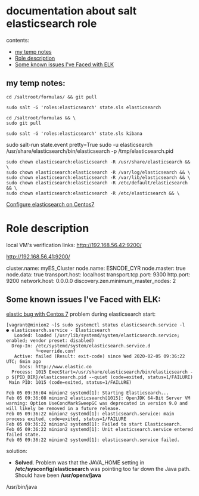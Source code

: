 # documentation about salt elasticsearch role
contents:
- [my temp notes]()
- [Role description]()
- [Some known issues I've Faced with ELK]()




my temp notes:
---
```
cd /saltroot/formulas/ && git pull 

sudo salt -G 'roles:elasticsearch' state.sls elasticsearch 

cd /saltroot/formulas && \
sudo git pull

sudo salt -G 'roles:elasticsearch' state.sls kibana

```

sudo salt-run state.event pretty=True
sudo -u elasticsearch /usr/share/elasticsearch/bin/elasticsearch -p /tmp/elasticsearch.pid 
```
sudo chown elasticsearch:elasticsearch -R /usr/share/elasticsearch && \
sudo chown elasticsearch:elasticsearch -R /var/log/elasticsearch && \
sudo chown elasticsearch:elasticsearch -R /var/lib/elasticsearch && \
sudo chown elasticsearch:elasticsearch -R /etc/default/elasticsearch && \
sudo chown elasticsearch:elasticsearch -R /etc/elasticsearch && \

```
[Configure elasticsearch on Centos7](https://www.digitalocean.com/community/tutorials/how-to-install-and-configure-elasticsearch-on-centos-7)

# Role description

local VM's verification links:
http://192.168.56.42:9200/

http://192.168.56.41:9200/

cluster.name: myES_Cluster
node.name: ESNODE_CYR
node.master: true
node.data: true
transport.host: localhost
transport.tcp.port: 9300
http.port: 9200
network.host: 0.0.0.0
discovery.zen.minimum_master_nodes: 2



**Some known issues I've Faced with ELK:**
---
[elastic bug with Centos 7](https://discuss.elastic.co/t/elasticsearch-will-not-start-no-logs-code-exited-status-1-failure/135797)
problem during elasticsearch start:
```
[vagrant@minion2 ~]$ sudo systemctl status elasticsearch.service -l
● elasticsearch.service - Elasticsearch
   Loaded: loaded (/usr/lib/systemd/system/elasticsearch.service; enabled; vendor preset: disabled)
  Drop-In: /etc/systemd/system/elasticsearch.service.d
           └─override.conf
   Active: failed (Result: exit-code) since Wed 2020-02-05 09:36:22 UTC; 6min ago
     Docs: http://www.elastic.co
  Process: 1015 ExecStart=/usr/share/elasticsearch/bin/elasticsearch -p ${PID_DIR}/elasticsearch.pid --quiet (code=exited, status=1/FAILURE)
 Main PID: 1015 (code=exited, status=1/FAILURE)

Feb 05 09:36:04 minion2 systemd[1]: Starting Elasticsearch...
Feb 05 09:36:08 minion2 elasticsearch[1015]: OpenJDK 64-Bit Server VM warning: Option UseConcMarkSweepGC was deprecated in version 9.0 and will likely be removed in a future release.
Feb 05 09:36:22 minion2 systemd[1]: elasticsearch.service: main process exited, code=exited, status=1/FAILURE
Feb 05 09:36:22 minion2 systemd[1]: Failed to start Elasticsearch.
Feb 05 09:36:22 minion2 systemd[1]: Unit elasticsearch.service entered failed state.
Feb 05 09:36:22 minion2 systemd[1]: elasticsearch.service failed.
```
solution:
- **Solved**. Problem was that the JAVA_HOME setting in **/etc/sysconfig/elasticsearch** was pointing too far down the Java path. Should have been **/usr/openv/java**



 /usr/bin/java 
